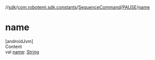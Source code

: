 //[sdk](../../../../index.md)/[com.robotemi.sdk.constants](../../index.md)/[SequenceCommand](../index.md)/[PAUSE](index.md)/[name](name.md)



# name  
[androidJvm]  
Content  
val [name](name.md): [String](https://kotlinlang.org/api/latest/jvm/stdlib/kotlin/-string/index.html)  



